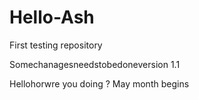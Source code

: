 # Hello-Ash
First testing repository

Somechanagesneedstobedoneversion 1.1



Hellohorwre  you doing ? May month begins
